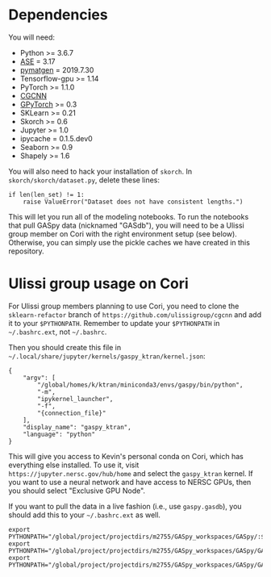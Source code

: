 # Dependencies

You will need:
- Python >= 3.6.7
- [ASE](https://anaconda.org/conda-forge/ase) = 3.17
- [pymatgen](https://anaconda.org/matsci/pymatgen) = 2019.7.30
- Tensorflow-gpu >= 1.14
- PyTorch >= 1.1.0
- [CGCNN](https://github.com/ulissigroup/cgcnn/tree/sklearn_refactor)
- [GPyTorch](https://github.com/cornellius-gp/gpytorch) >= 0.3
- SKLearn >= 0.21
- Skorch >= 0.6
- Jupyter >= 1.0
- ipycache = 0.1.5.dev0
- Seaborn >= 0.9
- Shapely >= 1.6

You will also need to hack your installation of `skorch`.
In `skorch/skorch/dataset.py`, delete these lines:

    if len(len_set) != 1:
        raise ValueError("Dataset does not have consistent lengths.")

This will let you run all of the modeling notebooks.
To run the notebooks that pull GASpy data (nicknamed "GASdb"), you will need to be a Ulissi group member on Cori with the right environment setup (see below).
Otherwise, you can simply use the pickle caches we have created in this repository.

# Ulissi group usage on Cori

For Ulissi group members planning to use Cori, you need to clone the `sklearn-refactor` branch of `https://github.com/ulissigroup/cgcnn` and add it to your `$PYTHONPATH`.
Remember to update your `$PYTHONPATH` in `~/.bashrc.ext`, not `~/.bashrc`.

Then you should create this file in `~/.local/share/jupyter/kernels/gaspy_ktran/kernel.json`:

    {
        "argv": [
            "/global/homes/k/ktran/miniconda3/envs/gaspy/bin/python",
            "-m",
            "ipykernel_launcher",
            "-f",
            "{connection_file}"
        ],
        "display_name": "gaspy_ktran",
        "language": "python"
    }

This will give you access to Kevin's personal conda on Cori, which has everything else installed.
To use it, visit `https://jupyter.nersc.gov/hub/home` and select the `gaspy_ktran` kernel.
If you want to use a neural network and have access to NERSC GPUs, then you should select "Exclusive GPU Node".

If you want to pull the data in a live fashion (i.e., use `gaspy.gasdb`), you should add this to your `~/.bashrc.ext` as well.

    export PYTHONPATH="/global/project/projectdirs/m2755/GASpy_workspaces/GASpy/:${PYTHONPATH}"
    export PYTHONPATH="/global/project/projectdirs/m2755/GASpy_workspaces/GASpy/GASpy_feedback/:${PYTHONPATH}"
    export PYTHONPATH="/global/project/projectdirs/m2755/GASpy_workspaces/GASpy/GASpy_regressions/:${PYTHONPATH}"

